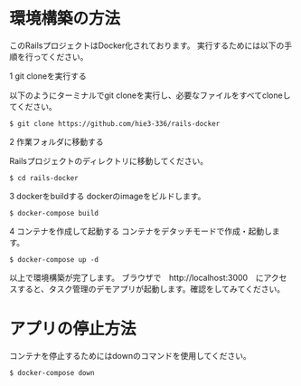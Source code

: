 # 環境構築の方法

このRailsプロジェクトはDocker化されております。
実行するためには以下の手順を行ってください。

1 git cloneを実行する

以下のようにターミナルでgit cloneを実行し、必要なファイルをすべてcloneしてください。

```
$ git clone https://github.com/hie3-336/rails-docker
```

2 作業フォルダに移動する

Railsプロジェクトのディレクトリに移動してください。
```
$ cd rails-docker
```

3 dockerをbuildする
dockerのimageをビルドします。
```
$ docker-compose build
```

4 コンテナを作成して起動する
コンテナをデタッチモードで作成・起動します。
```
$ docker-compose up -d
```

以上で環境構築が完了します。
ブラウザで　http://localhost:3000　にアクセスすると、タスク管理のデモアプリが起動します。確認をしてみてください。

# アプリの停止方法
コンテナを停止するためにはdownのコマンドを使用してください。

```
$ docker-compose down
```

